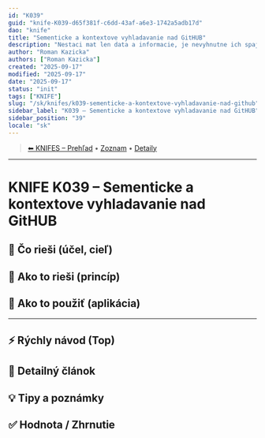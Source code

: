 ```yaml
---
id: "K039"
guid: "knife-K039-d65f381f-c6dd-43af-a6e3-1742a5adb17d"
dao: "knife"
title: "Sementicke a kontextove vyhladavanie nad GitHUB"
description: "Nestaci mat len data a informacie, je nevyhnutne ich spajat a dotazovat sa"
author: "Roman Kazicka"
authors: ["Roman Kazicka"]
created: "2025-09-17"
modified: "2025-09-17"
date: "2025-09-17"
status: "init"
tags: ["KNIFE"]
slug: "/sk/knifes/k039-sementicke-a-kontextove-vyhladavanie-nad-github"
sidebar_label: "K039 – Sementicke a kontextove vyhladavanie nad GitHUB"
sidebar_position: "39"
locale: "sk"
---
```

<!-- body:start -->

<!-- nav:knifes -->
> [⬅ KNIFES – Prehľad](/sk/knifes/knifesOverview) • [Zoznam](../KNIFE_Overview_List.md) • [Detaily](../KNIFE_Overview_Details.md)
---
# KNIFE K039 – Sementicke a kontextove vyhladavanie nad GitHUB

## 🎯 Čo rieši (účel, cieľ)

## 🧩 Ako to rieši (princíp)

## 🧪 Ako to použiť (aplikácia)

---

## ⚡ Rýchly návod (Top)

## 📜 Detailný článok

## 💡 Tipy a poznámky

## ✅ Hodnota / Zhrnutie
